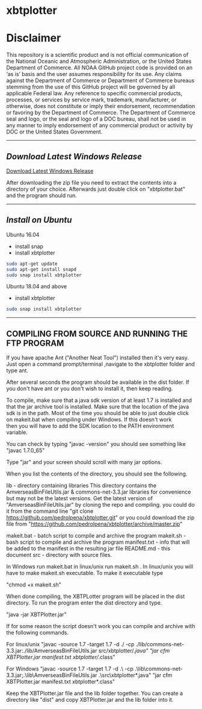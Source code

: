 # xbtplotter

Disclaimer
==========
This repository is a scientific product and is not official communication of the National Oceanic and
Atmospheric Administration, or the United States Department of Commerce. All NOAA GitHub project code is
provided on an ‘as is’ basis and the user assumes responsibility for its use. Any claims against the Department of
Commerce or Department of Commerce bureaus stemming from the use of this GitHub project will be governed
by all applicable Federal law. Any reference to specific commercial products, processes, or services by service
mark, trademark, manufacturer, or otherwise, does not constitute or imply their endorsement, recommendation or
favoring by the Department of Commerce. The Department of Commerce seal and logo, or the seal and logo of a
DOC bureau, shall not be used in any manner to imply endorsement of any commercial product or activity by
DOC or the United States Government.



-----------------------------------------
*****Download Latest Windows Release*****
-----------------------------------------

[Download Latest Windows Release](https://github.com/pedrolpena/xbtplotter/releases/latest)

After downloading the zip file you need to extract the contents into a directory of your choice. Afterwards just double click on "xbtplotter.bat" and the program should run.

-----------------------
***Install on Ubuntu***
-----------------------

Ubuntu 16.04
- install snap
- install xbtplotter
```bash
sudo apt-get update
sudo apt-get install snapd
sudo snap install xbtplotter
```

Ubuntu 18.04 and above
- install xbtplotter
```bash
sudo snap install xbtplotter
```


-----------------------------------------------------
**COMPILING FROM SOURCE AND RUNNING THE FTP PROGRAM**
-----------------------------------------------------

If you have apache Ant ("Another Neat Tool") installed then it's very easy.
Just open a command prompt/terminal ,navigate to the xbtplotter folder 
and type ant.

After several seconds the program should be available in the dist folder.
If you don't have ant or you don't wish to install it, then keep reading.

To compile, make sure that a java sdk version of at least 1.7 is installed
and that the jar archive tool is installed. Make sure that the location
of the java sdk is in the path. Most of the time you should be able to just 
double click on makeit.bat when compiling under Windows. If this doesn't work  
then you will have to add the SDK location to the PATH environment variable.

You can check by typing "javac -version"
you should see something like "javac 1.7.0_65"

Type "jar" and your screen should scroll with many jar options.

When you list the contents of the directory, you should see the following.

lib             - directory containing libraries
                  This directory contains the AmverseasBinFileUtils.jar & commons-net-3.3.jar
                  libraries for convenience but may not be the latest versions. Get the latest
                  version of "AmverseasBinFileUtils.jar" by cloning the repo and compiling.
                  you could do it from the command line
                  "git clone https://github.com/pedrolpena/xbtplotter.git"
                  or you could download the zip file from 
                  "https://github.com/pedrolpena/xbtplotter/archive/master.zip"
                  
makeit.bat      - batch script to compile and archive the program 
makeit.sh       - bash  script to compile and archive the program 
manifest.txt    - info that will be added to the manifest in the resulting jar file
README.md      - this document
src             - directory with source files.


In Windows run makeit.bat in linux/unix run makeit.sh .
In linux/unix you will have to make makeit.sh executable.
To make it executable type

"chmod +x makeit.sh"

When done compiling, the XBTPLotter program will be placed in the dist directory.
To run the program enter the dist directory and type.

"java -jar XBTPlotter.jar"

If for some reason the script doesn't work you can compile and archive with the following commands.

For linux/unix
"javac -source 1.7 -target 1.7 -d ./ -cp ./lib/commons-net-3.3.jar:./lib/AmverseasBinFileUtils.jar src/xbtplotter/*.java"
"jar cfm XBTPlotter.jar manifest.txt xbtplotter/*.class"


For Windows
"javac -source 1.7 -target 1.7 -d .\ -cp .\lib\commons-net-3.3.jar;.\lib\AmverseasBinFileUtils.jar .\src\xbtplotter\*.java"
"jar cfm XBTPlotter.jar manifest.txt xbtplotter\*.class"

Keep the XBTPlotter.jar file and the lib folder together.
You can create a directory like "dist" and copy XBTPlotter.jar and the lib folder into it.

